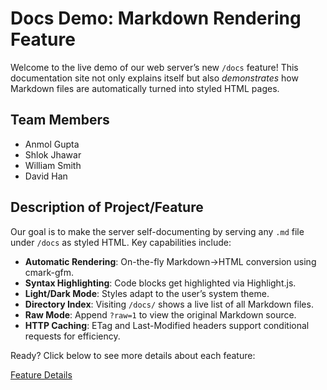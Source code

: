 # Docs Demo: Markdown Rendering Feature

Welcome to the live demo of our web server’s new `/docs` feature! This documentation site not only explains itself but also *demonstrates* how Markdown files are automatically turned into styled HTML pages.

## Team Members
- Anmol Gupta
- Shlok Jhawar
- William Smith
- David Han

## Description of Project/Feature
Our goal is to make the server self-documenting by serving any `.md` file under `/docs` as styled HTML. Key capabilities include:
- **Automatic Rendering**: On-the-fly Markdown→HTML conversion using cmark-gfm.
- **Syntax Highlighting**: Code blocks get highlighted via Highlight.js.
- **Light/Dark Mode**: Styles adapt to the user’s system theme.
- **Directory Index**: Visiting `/docs/` shows a live list of all Markdown files.
- **Raw Mode**: Append `?raw=1` to view the original Markdown source.
- **HTTP Caching**: ETag and Last-Modified headers support conditional requests for efficiency.

Ready? Click below to see more details about each feature:

[Feature Details](anotherpage.md)